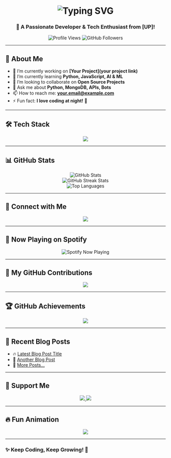 <!-- Heading -->
<h1 align="center">
  <img src="https://readme-typing-svg.demolab.com?font=Fira+Code&size=30&pause=1000&color=F75C7E&center=true&vCenter=true&width=600&lines=𝑨𝒕𝒐𝒎𝒊𝒙+%2F%2F+श्री+🌾;Full-Stack+Developer;Open-Source+Contributor;Tech+Lover+🚀" alt="Typing SVG" />
</h1>
<h3 align="center">🚀 A Passionate Developer & Tech Enthusiast from [UP]!</h3>

<!-- Profile Views & Followers -->
<p align="center">
  <img src="https://komarev.com/ghpvc/?username=atomixshivi65&label=Profile%20Views&color=0e75b6&style=flat" alt="Profile Views" />
  <img src="https://img.shields.io/github/followers/atomixshivi65?label=Followers&style=social" alt="GitHub Followers" />
</p>

---

## 🌟 **About Me**  
- 🔭 I’m currently working on **[Your Project](your project link)**  
- 🌱 I’m currently learning **Python, JavaScript, AI & ML**  
- 👯 I’m looking to collaborate on **Open Source Projects**  
- 💬 Ask me about **Python, MongoDB, APIs, Bots**  
- 📫 How to reach me: **[your.email@example.com](email@example.com)**  
- ⚡ Fun fact: **I love coding at night!** 🌙  

---

## 🛠️ **Tech Stack**
<p align="center">
  <img src="https://skillicons.dev/icons?i=python,js,nodejs,mongodb,react,html,css,git,github,heroku,linux" />
</p>

---

## 📊 **GitHub Stats**  
<p align="center">
  <img src="https://github-readme-stats.vercel.app/api?username=atomixshivi65&show_icons=true&theme=tokyonight" alt="GitHub Stats" />
  <br>
  <img src="https://github-readme-streak-stats.herokuapp.com/?user=atomixshivi65&theme=tokyonight" alt="GitHub Streak Stats" />
  <br>
  <img src="https://github-readme-stats.vercel.app/api/top-langs/?username=atomixshivi65&layout=compact&theme=tokyonight" alt="Top Languages" />
</p>

---

## 🔗 **Connect with Me**  
<p align="center">
  <a href="https://t.me/Atomix_i"><img src="https://img.shields.io/badge/Telegram-2CA5E0?style=for-the-badge&logo=telegram&logoColor=white" /></a>


---

## 🎵 **Now Playing on Spotify**  
<p align="center">
  <img src="https://spotify-github-profile.vercel.app/api/view?uid=yourspotifyid&cover_image=true&theme=default" alt="Spotify Now Playing" />
</p>

---

## 🎯 **My GitHub Contributions**  
<p align="center">
  <img src="https://github-readme-activity-graph.vercel.app/graph?username=atomixshivi65&theme=react-dark&hide_border=true&area=true" />
</p>

---

## 🏆 **GitHub Achievements**  
<p align="center">
  <img src="https://github-profile-trophy.vercel.app/?username=atomixshivi65&theme=tokyonight&margin-w=10" />
</p>

---

## 📝 **Recent Blog Posts**
<!-- BLOG-POST-LIST:START -->
- 🔥 [Latest Blog Post Title](https://yourblog.com/post-link)
- 🧠 [Another Blog Post](https://yourblog.com/another-post)
- 🚀 [More Posts...](https://yourblog.com)
<!-- BLOG-POST-LIST:END -->

---

## 💖 **Support Me**  
<p align="center">
  <a href="https://www.buymeacoffee.com/yourusername">
    <img src="https://img.shields.io/badge/Buy%20Me%20A%20Coffee-F5EBC9?style=for-the-badge&logo=buy-me-a-coffee&logoColor=black" />
  </a>
  <a href="https://ko-fi.com/yourusername">
    <img src="https://img.shields.io/badge/Ko--fi-ff5f5f?style=for-the-badge&logo=ko-fi&logoColor=white" />
  </a>
</p>

---

## 🔥 **Fun Animation**
<p align="center">
  <img src="https://readme-typing-svg.demolab.com?font=Fira+Code&size=22&pause=1000&color=F70000&center=true&width=435&lines=Welcome+to+My+Profile!;I+Love+Coding+%26+Open+Source!;Let+%26+ 𝑨𝒕𝒐𝒎𝒊𝒙 // श्री 🌾!" />
</p>

---

### **✨ Keep Coding, Keep Growing! 🚀**
